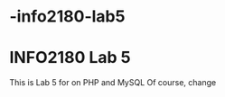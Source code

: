 # -info2180-lab5 
# INFO2180 Lab 5
This is Lab 5 for <Ivanna Buckley> on PHP and MySQL
Of course, change <Ivanna Buckley>